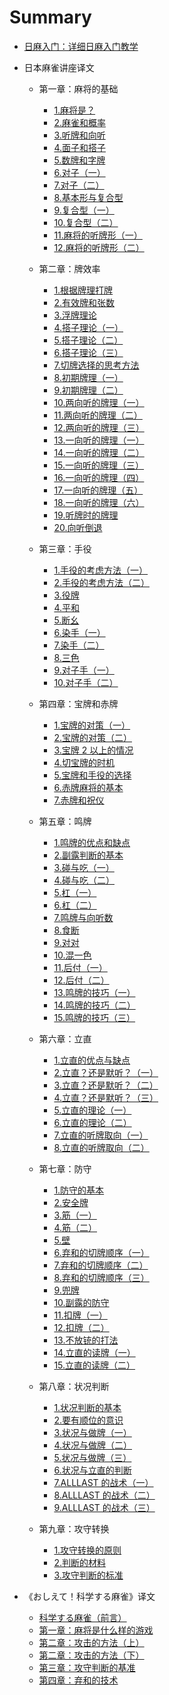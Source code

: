 # Summary

- [日麻入门：详细日麻入门教学](7f78b76f0100rn7h.md)

- 日本麻雀讲座译文

  - 第一章：麻将的基础

    - [1.麻将是？](7f78b76f0100rnch.md)
    - [2.麻雀和概率](7f78b76f0100rnnb.md)
    - [3.听牌和向听](7f78b76f0100rno9.md)
    - [4.面子和搭子](7f78b76f0100rocx.md)
    - [5.数牌和字牌](7f78b76f0100rp8n.md)
    - [6.对子（一）](7f78b76f0100rpab.md)
    - [7.对子（二）](7f78b76f0100rpdd.md)
    - [8.基本形与复合型](7f78b76f0100rq13.md)
    - [9.复合型（一）](7f78b76f0100rqd5.md)
    - [10.复合型（二）](7f78b76f0100rqup.md)
    - [11.麻将的听牌形（一）](7f78b76f0100rrzx.md)
    - [12.麻将的听牌形（二）](7f78b76f0100rsrd.md)

  - 第二章：牌效率

    - [1.根据牌理打牌](7f78b76f0100rsrx.md)
    - [2.有效牌和张数](7f78b76f0100rssb.md)
    - [3.浮牌理论](7f78b76f0100rt69.md)
    - [4.搭子理论（一）](7f78b76f0100ru8n.md)
    - [5.搭子理论（二）](7f78b76f0100ruen.md)
    - [6.搭子理论（三）](7f78b76f0100rvbt.md)
    - [7.切牌选择的思考方法](7f78b76f0100rvw1.md)
    - [8.初期牌理（一）](7f78b76f0100rwst.md)
    - [9.初期牌理（二）](7f78b76f0100rycp.md)
    - [10.两向听的牌理（一）](7f78b76f0100s0nl.md)
    - [11.两向听的牌理（二）](7f78b76f0100s2gd.md)
    - [12.两向听的牌理（三）](7f78b76f0100s4d3.md)
    - [13.一向听的牌理（一）](7f78b76f0100s551.md)
    - [14.一向听的牌理（二）](7f78b76f0100s5yj.md)
    - [15.一向听的牌理（三）](7f78b76f0100sb7d.md)
    - [16.一向听的牌理（四）](7f78b76f0100sgmh.md)
    - [17.一向听的牌理（五）](7f78b76f0100sh4d.md)
    - [18.一向听的牌理（六）](7f78b76f0100shwb.md)
    - [19.听牌时的牌理](7f78b76f0100skhl.md)
    - [20.向听倒退](7f78b76f0100smx1.md)

  - 第三章：手役

    - [1.手役的考虑方法（一）](7f78b76f0100sqdb.md)
    - [2.手役的考虑方法（二）](7f78b76f0100sqdr.md)
    - [3.役牌](7f78b76f0100sqel.md)
    - [4.平和](7f78b76f0100sr61.md)
    - [5.断幺](7f78b76f0100sss9.md)
    - [6.染手（一）](7f78b76f0100sx9d.md)
    - [7.染手（二）](7f78b76f0100t2yd.md)
    - [8.三色](7f78b76f0100t8a7.md)
    - [9.对子手（一）](7f78b76f0100thq3.md)
    - [10.对子手（二）](7f78b76f0100ts77.md)

  - 第四章：宝牌和赤牌

    - [1.宝牌的对策（一）](7f78b76f0100tsml.md)
    - [2.宝牌的对策（二）](7f78b76f0100tsw3.md)
    - [3.宝牌 2 以上的情况](7f78b76f0100ugyt.md)
    - [4.切宝牌的时机](7f78b76f0100uh6x.md)
    - [5.宝牌和手役的选择](7f78b76f0100ukc3.md)
    - [6.赤牌麻将的基本](7f78b76f0100ukdn.md)
    - [7.赤牌和祝仪](7f78b76f0100ung1.md)

  - 第五章：鸣牌

    - [1.鸣牌的优点和缺点](7f78b76f0100us8r.md)
    - [2.副露判断的基本](7f78b76f0100ut91.md)
    - [3.碰与吃（一）](7f78b76f0100uym3.md)
    - [4.碰与吃（二）](7f78b76f0100v2vn.md)
    - [5.杠（一）](7f78b76f0100v5ml.md)
    - [6.杠（二）](7f78b76f0100vbfh.md)
    - [7.鸣牌与向听数](7f78b76f0100vc1d.md)
    - [8.食断](7f78b76f0100vr2j.md)
    - [9.对对](7f78b76f0100vuq3.md)
    - [10.混一色](7f78b76f0100vvxd.md)
    - [11.后付（一）](7f78b76f0100vxmb.md)
    - [12.后付（二）](7f78b76f0100wb7p.md)
    - [13.鸣牌的技巧（一）](7f78b76f0100wixl.md)
    - [14.鸣牌的技巧（二）](7f78b76f0100wld9.md)
    - [15.鸣牌的技巧（三）](7f78b76f0100wq77.md)

  - 第六章：立直

    - [1.立直的优点与缺点](7f78b76f0100x0xj.md)
    - [2.立直？还是默听？（一）](7f78b76f0100x545.md)
    - [3.立直？还是默听？（二）](7f78b76f0100xehz.md)
    - [4.立直？还是默听？（三）](7f78b76f0100xolj.md)
    - [5.立直的理论（一）](7f78b76f0100xua9.md)
    - [6.立直的理论（二）](7f78b76f0100y3gb.md)
    - [7.立直的听牌取向（一）](7f78b76f0100y7rh.md)
    - [8.立直的听牌取向（二）](7f78b76f0100yc4d.md)

  - 第七章：防守

    - [1.防守的基本](7f78b76f0100ycut.md)
    - [2.安全牌](7f78b76f0100ycwh.md)
    - [3.筋（一）](7f78b76f0100ygll.md)
    - [4.筋（二）](7f78b76f0100yk5j.md)
    - [5.壁](7f78b76f0100ytnp.md)
    - [6.弃和的切牌顺序（一）](7f78b76f0100ytt5.md)
    - [7.弃和的切牌顺序（二）](7f78b76f0100yu3x.md)
    - [8.弃和的切牌顺序（三）](7f78b76f0100yvuh.md)
    - [9.兜牌](7f78b76f0100yvw7.md)
    - [10.副露的防守](7f78b76f0100yxix.md)
    - [11.扣牌（一）](7f78b76f0100yznf.md)
    - [12.扣牌（二）](7f78b76f0100z2j1.md)
    - [13.不放铳的打法](7f78b76f0100zh97.md)
    - [14.立直的读牌（一）](7f78b76f0100zl0t.md)
    - [15.立直的读牌（二）](7f78b76f0100zybf.md)

  - 第八章：状况判断

    - [1.状况判断的基本](7f78b76f01010sp7.md)
    - [2.要有顺位的意识](7f78b76f01010v69.md)
    - [3.状况与做牌（一）](7f78b76f01011e7n.md)
    - [4.状况与做牌（二）](7f78b76f01014m3m.md)
    - [5.状况与做牌（三）](7f78b76f01014ox6.md)
    - [6.状况与立直的判断](7f78b76f01014pv2.md)
    - [7.ALLLAST 的战术（一）](7f78b76f01014rps.md)
    - [8.ALLLAST 的战术（二）](7f78b76f01014sid.md)
    - [9.ALLLAST 的战术（三）](7f78b76f01014t6i.md)

  - 第九章：攻守转换
    - [1.攻守转换的原则](7f78b76f010156h1.md)
    - [2.判断的材料](7f78b76f010157as.md)
    - [3.攻守判断的标准](7f78b76f0101593t.md)

- 《おしえて！科学する麻雀》译文
  - [科学する麻雀（前言）](7f78b76f010159es.md)
  - [第一章：麻将是什么样的游戏](7f78b76f01015ohv.md)
  - [第二章：攻击的方法（上）](7f78b76f01015qx4.md)
  - [第二章：攻击的方法（下）](7f78b76f01015x35.md)
  - [第三章：攻守判断的基准](7f78b76f010167wg.md)
  - [第四章：弃和的技术](7f78b76f0101g05h.md)
